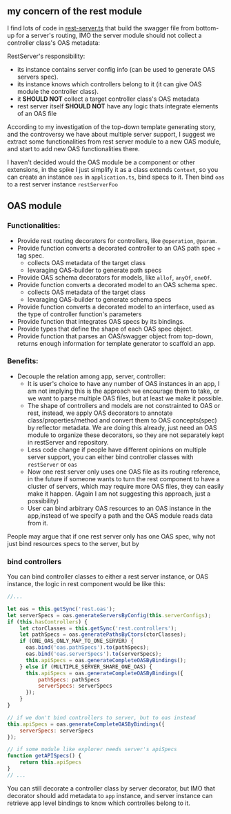 ## my concern of the rest module

I find lots of code in [rest-server.ts](https://github.com/strongloop/loopback-next/blob/master/packages/rest/src/rest-server.ts) that build the swagger file from bottom-up for a server's routing, IMO the server module should not collect a controller class's OAS metadata:

RestServer's responsibility:

- its instance contains server config info (can be used to generate OAS servers spec).
- its instance knows which controllers belong to it (it can give OAS module the controller class).
- it **SHOULD NOT** collect a target controller class's OAS metadata
- rest server itself **SHOULD NOT** have any logic thats integrate elements of an OAS file

According to my investigation of the top-down template generating story,
and the controversy we have about multiple server support, 
I suggest we extract some functionalities from rest server module to a new OAS module, 
and start to add new OAS functionalities there.

I haven't decided would the OAS module be a component or other extensions, in the spike I just simplify it as a class extends `Context`, so you can create an instance `oas` in `application.ts`, bind specs to it. Then bind `oas` to a rest server instance `restServerFoo`

## OAS module

### Functionalities:

- Provide rest routing decorators for controllers, like `@operation`, `@param`. 
- Provide function converts a decorated controller to an OAS path spec + tag spec.
  - collects OAS metadata of the target class
  - levaraging OAS-builder to generate path specs
- Provide OAS schema decorators for models, like `allof`, `anyOf`, `oneOf`.
- Provide function converts a decorated model to an OAS schema spec.
  - collects OAS metadata of the target class
  - levaraging OAS-builder to generate schema specs
- Provide function converts a decorated model to an interface, used as the type of controller function's parameters
- Provide function that integrates OAS specs by its bindings.
- Provide types that define the shape of each OAS spec object. 
- Provide function that parses an OAS/swagger object from top-down, returns enough information for template generator to scaffold an app.

### Benefits:

- Decouple the relation among app, server, controller:
  - It is user's choice to have any number of OAS instances in an app, I am not implying this is the approach we encourage them to take, or we want to parse multiple OAS files, but at least we make it possible.
  - The shape of controllers and models are not constrainted to OAS or rest, instead, we apply OAS decorators to annotate class/properties/method and convert them to OAS concepts(spec) by reflector metadata. We are doing this already, just need an OAS module to organize these decorators, so they are not separately kept in restServer and repository.
  - Less code change if people have different opinions on multiple server support, you can either bind controller classes with `restServer` or `oas`
  - Now one rest server only uses one OAS file as its routing reference, in the future if someone wants to turn the rest component to have a cluster of servers, which may require more OAS files, they can easily make it happen. (Again I am not suggesting this approach, just a possibility) 
  - User can bind arbitrary OAS resources to an OAS instance in the app,instead of we specify a path and the OAS module reads data from it.  

People may argue that if one rest server only has one OAS spec, why not just bind resources specs to the server, but by 

### bind controllers

You can bind controller classes to either a rest server instance, or OAS instance,
the logic in rest component would be like this:

```js
//...

let oas = this.getSync('rest.oas');
let serverSpecs = oas.generateServersByConfig(this.serverConfigs);
if (this.hasControllers) {
    let ctorClasses = this.getSync('rest.controllers');
    let pathSpecs = oas.generatePathsByCtors(ctorClasses);
    if (ONE_OAS_ONLY_MAP_TO_ONE_SERVER) {
      oas.bind('oas.pathSpecs').to(pathSpecs);
      oas.bind('oas.serverSpecs').to(serverSpecs);
      this.apiSpecs = oas.generateCompleteOASByBindings();
    } else if (MULTIPLE_SERVER_SHARE_ONE_OAS) {
      this.apiSpecs = oas.generateCompleteOASByBindings({
          pathSpecs: pathSpecs
          serverSpecs: serverSpecs
      });
    }
}

// if we don't bind controllers to server, but to oas instead
this.apiSpecs = oas.generateCompleteOASByBindings({
    serverSpecs: serverSpecs
});

// if some module like explorer needs server's apiSpecs
function getAPISpecs() {
    return this.apiSpecs
}
// ...
```

You can still decorate a controller class by server decorator, but IMO that decorator should add metadata to `app` instance, and server instance can retrieve app level bindings to know which controlles belong to it.



